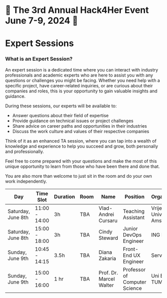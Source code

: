 
# 🌟 The 3rd Annual Hack4Her Event June 7-9, 2024 🌟

# Expert Sessions


### What is an Expert Session?

An expert session is a dedicated time where you can interact with industry professionals and academic experts who are here to assist you with any questions or challenges you might be facing. Whether you need help with a specific project, have career-related inquiries, or are curious about their companies and roles, this is your opportunity to gain valuable insights and guidance.

During these sessions, our experts will be available to:
- Answer questions about their field of expertise
- Provide guidance on technical issues or project challenges
- Share advice on career paths and opportunities in their industries
- Discuss the work culture and values of their respective companies

Think of it as an enhanced TA session, where you can tap into a wealth of knowledge and experience to help you succeed and grow, both personally and professionally.

Feel free to come prepared with your questions and make the most of this unique opportunity to learn from those who have been there and done that.

You are also more than welcome to just sit in the room and do your own work independently. 



| Day                  | Time Slot              | Duration | Room | Name                     | Position                    | Organization                |
|----------------------|------------------------|----------|------|--------------------------|-----------------------------|-----------------------------|
| Saturday, June 8th   | 11:00 - 14:00      | 3h       | TBA  | Vlad-Andrei Cursaru     | Teaching Assistant          | Vrije Universiteit Amsterdam|
| Saturday, June 8th   | 15:00 - 18:00     | 3h       | TBA  | Cindy Steward            | Junior DevOps Engineer      | ING Bank                    |
| Sunday, June 9th     | 10:45 - 14:15      | 3.5h       | TBA  | Diana Zakaria         | Front-End UX Engineer     | Service Now                 |
| Sunday, June 9th     | 15:00 - 16:00     | 1 hr     | TBA  | Prof. Dr. Marcel Walter  | Professor of Computer Science | Uni Bremen, TUM         |

